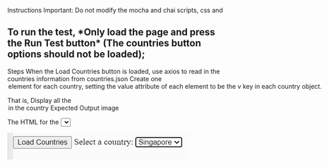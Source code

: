 Instructions
Important: Do not modify the mocha and chai scripts, css and <div>

<h2> To run the test, *Only load the page and press the Run Test button* (The countries button options should not be loaded);
</h2>

Steps
When the Load Countries button is loaded, use axios to read in the countries information from countries.json
Create one <option> element for each country, setting the value attribute of each element to be the v key in each country object. 

That is, Display all the <option> in the country <select>
Expected Output
image

The HTML for the <select> should look something like this:

![alt text](image.png)

<br>
<br>

<!-- <select id="countries">
<option value="sg">Singapore</option>
<option value="my">Malaysia</option>
</select> -->